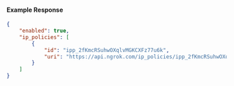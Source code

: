 <!-- Code generated for API Clients. DO NOT EDIT. -->

#### Example Response

```json
{
	"enabled": true,
	"ip_policies": [
		{
			"id": "ipp_2fKmcRSuhwOXqlvMGKCXFz77u6k",
			"uri": "https://api.ngrok.com/ip_policies/ipp_2fKmcRSuhwOXqlvMGKCXFz77u6k"
		}
	]
}
```
